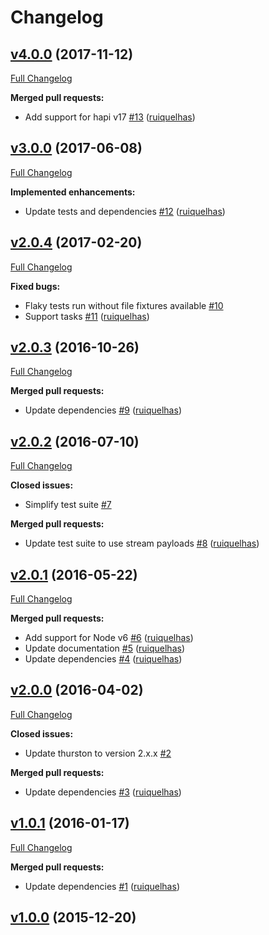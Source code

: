 # Changelog

## [v4.0.0](https://github.com/ruiquelhas/lafayette/tree/v4.0.0) (2017-11-12)
[Full Changelog](https://github.com/ruiquelhas/lafayette/compare/v3.0.0...v4.0.0)

**Merged pull requests:**

- Add support for hapi v17 [\#13](https://github.com/ruiquelhas/lafayette/pull/13) ([ruiquelhas](https://github.com/ruiquelhas))

## [v3.0.0](https://github.com/ruiquelhas/lafayette/tree/v3.0.0) (2017-06-08)
[Full Changelog](https://github.com/ruiquelhas/lafayette/compare/v2.0.4...v3.0.0)

**Implemented enhancements:**

- Update tests and dependencies [\#12](https://github.com/ruiquelhas/lafayette/pull/12) ([ruiquelhas](https://github.com/ruiquelhas))

## [v2.0.4](https://github.com/ruiquelhas/lafayette/tree/v2.0.4) (2017-02-20)
[Full Changelog](https://github.com/ruiquelhas/lafayette/compare/v2.0.3...v2.0.4)

**Fixed bugs:**

- Flaky tests run without file fixtures available [\#10](https://github.com/ruiquelhas/lafayette/issues/10)
- Support tasks [\#11](https://github.com/ruiquelhas/lafayette/pull/11) ([ruiquelhas](https://github.com/ruiquelhas))

## [v2.0.3](https://github.com/ruiquelhas/lafayette/tree/v2.0.3) (2016-10-26)
[Full Changelog](https://github.com/ruiquelhas/lafayette/compare/v2.0.2...v2.0.3)

**Merged pull requests:**

- Update dependencies [\#9](https://github.com/ruiquelhas/lafayette/pull/9) ([ruiquelhas](https://github.com/ruiquelhas))

## [v2.0.2](https://github.com/ruiquelhas/lafayette/tree/v2.0.2) (2016-07-10)
[Full Changelog](https://github.com/ruiquelhas/lafayette/compare/v2.0.1...v2.0.2)

**Closed issues:**

- Simplify test suite [\#7](https://github.com/ruiquelhas/lafayette/issues/7)

**Merged pull requests:**

- Update test suite to use stream payloads [\#8](https://github.com/ruiquelhas/lafayette/pull/8) ([ruiquelhas](https://github.com/ruiquelhas))

## [v2.0.1](https://github.com/ruiquelhas/lafayette/tree/v2.0.1) (2016-05-22)
[Full Changelog](https://github.com/ruiquelhas/lafayette/compare/v2.0.0...v2.0.1)

**Merged pull requests:**

- Add support for Node v6 [\#6](https://github.com/ruiquelhas/lafayette/pull/6) ([ruiquelhas](https://github.com/ruiquelhas))
- Update documentation [\#5](https://github.com/ruiquelhas/lafayette/pull/5) ([ruiquelhas](https://github.com/ruiquelhas))
- Update dependencies [\#4](https://github.com/ruiquelhas/lafayette/pull/4) ([ruiquelhas](https://github.com/ruiquelhas))

## [v2.0.0](https://github.com/ruiquelhas/lafayette/tree/v2.0.0) (2016-04-02)
[Full Changelog](https://github.com/ruiquelhas/lafayette/compare/v1.0.1...v2.0.0)

**Closed issues:**

- Update thurston to version 2.x.x [\#2](https://github.com/ruiquelhas/lafayette/issues/2)

**Merged pull requests:**

- Update dependencies [\#3](https://github.com/ruiquelhas/lafayette/pull/3) ([ruiquelhas](https://github.com/ruiquelhas))

## [v1.0.1](https://github.com/ruiquelhas/lafayette/tree/v1.0.1) (2016-01-17)
[Full Changelog](https://github.com/ruiquelhas/lafayette/compare/v1.0.0...v1.0.1)

**Merged pull requests:**

- Update dependencies [\#1](https://github.com/ruiquelhas/lafayette/pull/1) ([ruiquelhas](https://github.com/ruiquelhas))

## [v1.0.0](https://github.com/ruiquelhas/lafayette/tree/v1.0.0) (2015-12-20)
